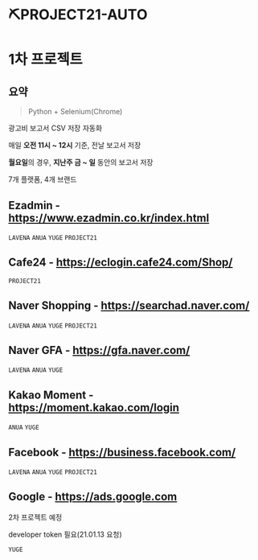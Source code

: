 # ⛏PROJECT21-AUTO
# 1차 프로젝트
## 요약
> Python + Selenium(Chrome)

광고비 보고서 CSV 저장 자동화

매일 **오전 11시 ~ 12시** 기준, 전날 보고서 저장

**월요일**의 경우, **지난주 금 ~ 일** 동안의 보고서 저장

7개 플랫폼, 4개 브랜드

## Ezadmin - https://www.ezadmin.co.kr/index.html
`LAVENA` `ANUA` `YUGE` `PROJECT21`

## Cafe24 - https://eclogin.cafe24.com/Shop/
`PROJECT21`

## Naver Shopping - https://searchad.naver.com/
`LAVENA` `ANUA` `YUGE` `PROJECT21`

## Naver GFA - https://gfa.naver.com/
`LAVENA` `ANUA` `YUGE`

## Kakao Moment - https://moment.kakao.com/login
`ANUA` `YUGE` 

## Facebook - https://business.facebook.com/
`LAVENA` `ANUA` `YUGE` `PROJECT21`

## Google - https://ads.google.com
2차 프로젝트 예정

developer token 필요(21.01.13 요청)

`YUGE`
